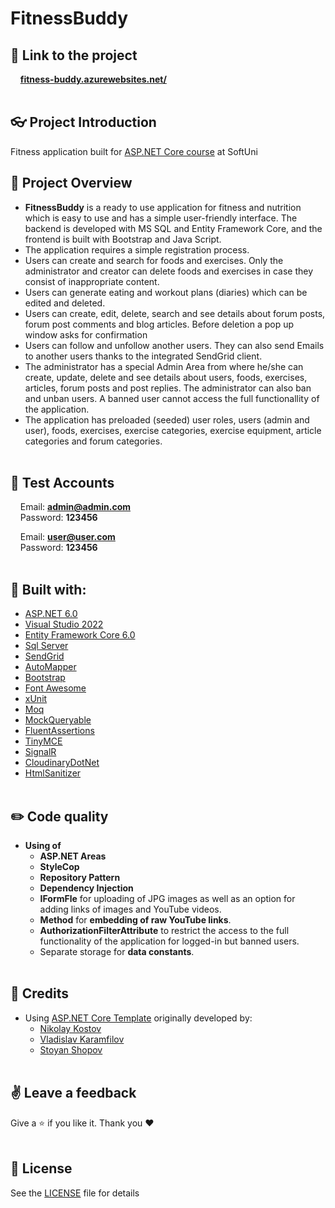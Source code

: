 # FitnessBuddy

## 🔗 **Link to the project**
&nbsp;&nbsp;&nbsp;&nbsp;**[fitness-buddy.azurewebsites.net/](https://fitness-buddy.azurewebsites.net/)**
<br/><br/>

## :eyeglasses: Project Introduction
<p>Fitness application built for <a href="https://softuni.bg/trainings/3601/asp-dot-net-core-february-2022">ASP.NET Core course</a> at SoftUni</p>

## 📝 Project Overview
-	**FitnessBuddy** is a ready to use application for fitness and nutrition which is easy to use and has a simple user-friendly interface. The backend is developed with MS SQL and Entity Framework Core, and the frontend is built with Bootstrap and Java Script.
-	The application requires a simple registration process.
-	Users can create and search for foods and exercises. Only the administrator and creator can delete foods and exercises in case they consist of inappropriate content.
-	Users can generate eating and workout plans (diaries) which can be edited and deleted.
-	Users can create, edit, delete, search and see details about forum posts, forum post comments and blog articles. Before deletion a pop up window asks for confirmation
-	Users can follow and unfollow another users. They can also send Emails to another users thanks to the integrated SendGrid client.
-	The administrator has a special Admin Area from where he/she can create, update, delete and see details about users, foods, exercises, articles, forum posts and post replies. The administrator can also ban and unban users. A banned user cannot access the full functionallity of the application.
-	The application has preloaded (seeded) user roles, users (admin and user), foods, exercises, exercise categories, exercise equipment, article categories and forum categories.
<br/><br/>

## 🧪 Test Accounts
&nbsp;&nbsp;&nbsp;&nbsp;Email: **admin@admin.com**  
&nbsp;&nbsp;&nbsp;&nbsp;Password: **123456**  

&nbsp;&nbsp;&nbsp;&nbsp;Email: **user@user.com**  
&nbsp;&nbsp;&nbsp;&nbsp;Password: **123456** 
<br/><br/>

## :hammer: Built with:
* [ASP.NET 6.0](https://github.com/dotnet/aspnetcore)
* [Visual Studio 2022](https://github.com/github/VisualStudio)
* [Entity Framework Core 6.0](https://github.com/dotnet/efcore)
* [Sql Server](https://www.microsoft.com/en-us/sql-server/sql-server-downloads)
* [SendGrid](https://github.com/sendgrid)
* [AutoMapper](https://github.com/AutoMapper/AutoMapper)
* [Bootstrap](https://github.com/twbs/bootstrap)
* [Font Awesome](https://fontawesome.com/)
* [xUnit](https://github.com/xunit/xunit)
* [Moq](https://github.com/moq/moq)
* [MockQueryable](https://github.com/romantitov/MockQueryable)
* [FluentAssertions](https://github.com/fluentassertions/fluentassertions)
* [TinyMCE](https://github.com/tinymce)
* [SignalR](https://github.com/SignalR/SignalR)
* [CloudinaryDotNet](https://github.com/cloudinary/CloudinaryDotNet)
* [HtmlSanitizer](https://github.com/mganss/HtmlSanitizer)
<br/><br/>

## :pencil2: Code quality 
- **Using of**
   * **ASP.NET Areas**
   * **StyleCop**
   * **Repository Pattern**
   * **Dependency Injection**
   * **IFormFle** for uploading of JPG images as well as an option for adding links of images and YouTube videos.
   * **Method** for **embedding of raw YouTube links**.
   * **AuthorizationFilterAttribute** to restrict the access to the full functionality of the application for logged-in but banned users.
   * Separate storage for **data constants**.
<br/><br/>

## :handshake: Credits
- Using [ASP.NET Core Template](https://github.com/NikolayIT/ASP.NET-Core-Template) originally developed by:
   * [Nikolay Kostov](https://github.com/NikolayIT)
   * [Vladislav Karamfilov](https://github.com/vladislav-karamfilov)
   * [Stoyan Shopov](https://github.com/StoyanShopov)
<br/><br/>

## :v: Leave a feedback
Give a :star: if you like it.
Thank you ❤️
<br/><br/>

## 📖 License
See the [LICENSE](https://github.com/beshev/FitnessBuddy/blob/main/LICENSE) file for details
